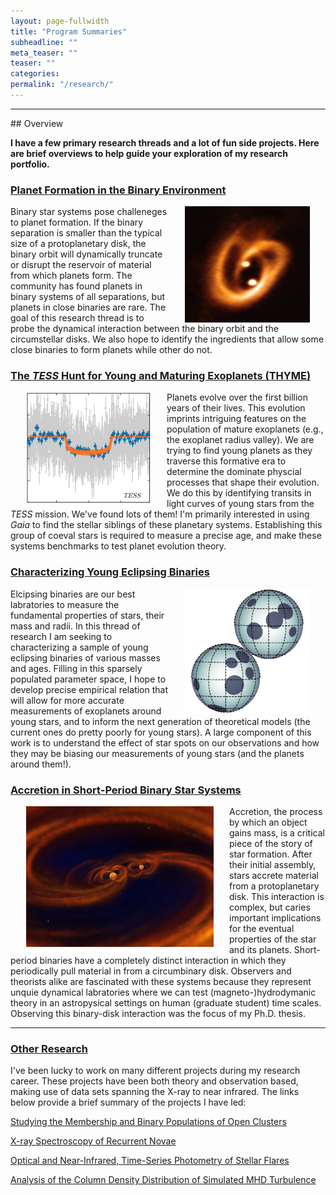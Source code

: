 ```yaml
---
layout: page-fullwidth
title: "Program Summaries"
subheadline: ""
meta_teaser: ""
teaser: ""
categories:
permalink: "/research/"
---
```

<hr>
## Overview

<b>I have a few primary research threads and a lot of fun side projects. Here are brief overviews to help guide your exploration of my research portfolio. </b>

### <a href='https://tofflemire.github.io/alma/'> Planet Formation in the Binary Environment</a>

<a href='https://ui.adsabs.harvard.edu/abs/2019Sci...366...90A/abstract' target='blank'>
  <img src="/local_files/cosmicpretzel.jpeg" width="200" ALIGN="right" HSPACE="25">
</a>
Binary star systems pose challeneges to planet formation. If the binary separation is smaller than the typical size of a protoplanetary disk, the binary orbit will dynamically truncate or disrupt the reservoir of material from which planets form. The community has found planets in binary systems of all separations, but planets in close binaries are rare. The goal of this research thread is to probe the dynamical interaction between the binary orbit and the circumstellar disks. We also hope to identify the ingredients that allow some close binaries to form planets while other do not. 

### <a href='https://tofflemire.github.io/thyme/'> The <em>TESS</em> Hunt for Young and Maturing Exoplanets (THYME)</a>

<a href='https://ui.adsabs.harvard.edu/abs/2021AJ....161..171T/abstract' target='blank'>
  <img src="/local_files/TESSTransit.png" width="200" ALIGN="left" HSPACE="25">
</a>
Planets evolve over the first billion years of their lives. This evolution imprints intriguing features on the population of mature exoplanets (e.g., the exoplanet radius valley). We are trying to find young planets as they traverse this formative era to determine the dominate physcial processes that shape their evolution. We do this by identifying transits in light curves of young stars from the <em>TESS</em> mission. We've found lots of them! I'm primarily interested in using <em>Gaia</em> to find the stellar siblings of these planetary systems. Establishing this group of coeval stars is required to measure a precise age, and make these systems benchmarks to test planet evolution theory.

### <a href='https://tofflemire.github.io/young_ebs/'> Characterizing Young Eclipsing Binaries</a>

<a href='https://ui.adsabs.harvard.edu/abs/2021AJ....161..171T/abstract' target='blank'>
  <img src="/local_files/SpottedEB.png" width="200" ALIGN="right" HSPACE="25">
</a>
Elcipsing binaries are our best labratories to measure the fundamental properties of stars, their mass and radii. In this thread of research I am seeking to characterizing a sample of young eclipsing binaries of various masses and ages. Filling in this sparsely populated parameter space, I hope to develop precise empirical relation that will allow for more accurate measurements of exoplanets around young stars, and to inform the next generation of theoretical models (the current ones do pretty poorly for young stars). A large component of this work is to understand the effect of star spots on our observations and how they may be biasing our measurements of young stars (and the planets around them!).

### <a href='https://tofflemire.github.io/binary_accretion/'> Accretion in Short-Period Binary Star Systems</a>

<img src="/local_files/binary_final_zoom1_small.jpg" width="300" ALIGN="left" HSPACE="25">
Accretion, the process by which an object gains mass, is a critical piece of the story of star formation. After their initial assembly, stars accrete material from a protoplanetary disk. This interaction is complex, but caries important implications for the eventual properties of the star and its planets. Short-period binaries have a completely distinct interaction in which they periodically pull material in from a circumbinary disk. Observers and theorists alike are fascinated with these systems because they represent unquie dynamical labratories where we can test (magneto-)hydrodymanic theory in an astropysical settings on human (graduate student) time scales. Observing this binary-disk interaction was the focus of my Ph.D. thesis. 

<hr>

### <a href='https://tofflemire.github.io/other_research/'>Other Research</a>

I've been lucky to work on many different projects during my research career. These projects have been both theory and observation based, making use of data sets spanning the X-ray to near infrared. The links below provide a brief summary of the projects I have led:

<a href="https://tofflemire.github.io/other_research#wocs"> Studying the Membership and Binary Populations of Open Clusters </a>

<a href="https://tofflemire.github.io/other_research#xspec"> X-ray Spectroscopy of Recurrent Novae </a>

<a href="https://tofflemire.github.io/other_research#flares"> Optical and Near-Infrared, Time-Series Photometry of Stellar Flares </a>

<a href="https://tofflemire.github.io/other_research#tsallis"> Analysis of the Column Density Distribution of Simulated MHD Turbulence </a>
